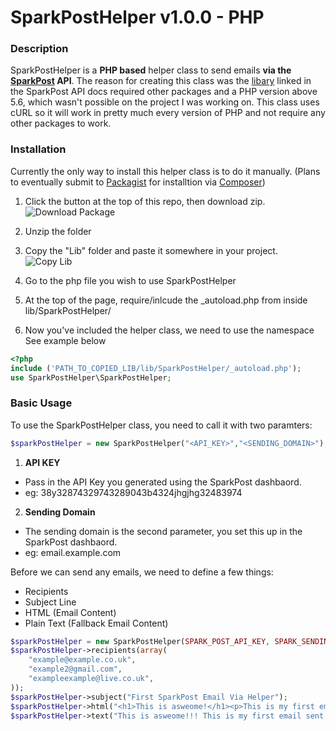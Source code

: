 # SparkPostHelper v1.0.0 - PHP
### Description
SparkPostHelper is a __PHP based__ helper class to send emails __via the [SparkPost](https://www.sparkpost.com "SparkPost's Website ") API__. The reason for creating this class was the [libary](https://github.com/SparkPost/php-sparkpost) linked in the SparkPost API docs required other packages and a PHP version above 5.6, which wasn't possible on the project I was working on. This class uses cURL so it will work in pretty much every version of PHP and not require any other packages to work.    


### Installation  
Currently the only way to install this helper class is to do it manually. (Plans to eventually submit to [Packagist](https://packagist.org/ 'Packageist Home Page') for installtion via [Composer](https://getcomposer.org/ 'Composer Home Page'))   

1. Click the button at the top of this repo, then download zip.  
![Download Package](http://connorgaunt.com/opensource/clonedownload.png)

2. Unzip the folder
3. Copy the "Lib" folder and paste it somewhere in your project.  
![Copy Lib](http://connorgaunt.com/opensource/copylib.png "Copy lib")


4. Go to the php file you wish to use SparkPostHelper

5. At the top of the page, require/inlcude the _autoload.php from inside lib/SparkPostHelper/

6. Now you've included the helper class, we need to use the namespace  
See example below
```PHP
<?php
include ('PATH_TO_COPIED_LIB/lib/SparkPostHelper/_autoload.php');
use SparkPostHelper\SparkPostHelper;
```
  
### Basic Usage  
To use the SparkPostHelper class, you need to call it with two paramters:
```PHP
$sparkPostHelper = new SparkPostHelper("<API_KEY>","<SENDING_DOMAIN>");
```
1. __API KEY__  
  * Pass in the API Key you generated using the SparkPost dashbaord.  
  * eg: 38y32874329743289043b4324jhgjhg32483974 

2. __Sending Domain__  
  * The sending domain is the second parameter, you set this up in the SparkPost dashbaord.  
  * eg: email.example.com  

Before we can send any emails, we need to define a few things:
* Recipients
* Subject Line
* HTML (Email Content) 
* Plain Text (Fallback Email Content)

``` PHP 
$sparkPostHelper = new SparkPostHelper(SPARK_POST_API_KEY, SPARK_SENDING_DOMAIN);
$sparkPostHelper->recipients(array(
    "example@example.co.uk",
    "example2@gmail.com",
    "exampleexample@live.co.uk",
));
$sparkPostHelper->subject("First SparkPost Email Via Helper");
$sparkPostHelper->html("<h1>This is asweome!</h1><p>This is my first email sent with SparkPostHelper</p>");
$sparkPostHelper->text("This is asweome!!! This is my first email sent with SparkPostHelper.");
```

